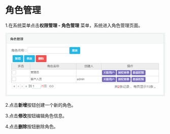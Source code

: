 # 角色管理

1.在系统菜单点击**权限管理 **-** 角色管理** 菜单，系统进入角色管理页面。

![](/assets/import559.png)

2.点击**新增**按钮创建一个新的角色。

3.点击**修改**按钮编辑角色信息。

4.点击**删除**按钮删除角色。

